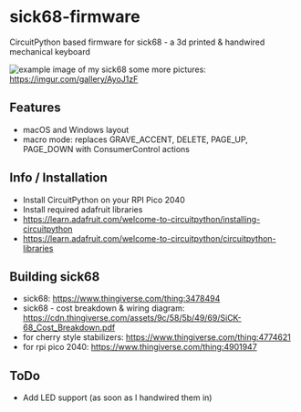 # sick68-firmware

CircuitPython based firmware for sick68 - a 3d printed &amp; handwired mechanical keyboard

![example image of my sick68](https://i.imgur.com/vyssxIp.jpeg)
some more pictures: https://imgur.com/gallery/AyoJ1zF

## Features

* macOS and Windows layout
* macro mode: replaces GRAVE_ACCENT, DELETE, PAGE_UP, PAGE_DOWN with ConsumerControl actions

## Info / Installation

* Install CircuitPython on your RPI Pico 2040
* Install required adafruit libraries
* https://learn.adafruit.com/welcome-to-circuitpython/installing-circuitpython
* https://learn.adafruit.com/welcome-to-circuitpython/circuitpython-libraries

## Building sick68
* sick68: https://www.thingiverse.com/thing:3478494
* sick68 - cost breakdown & wiring diagram: https://cdn.thingiverse.com/assets/9c/58/5b/49/69/SiCK-68_Cost_Breakdown.pdf
* for cherry style stabilizers: https://www.thingiverse.com/thing:4774621
* for rpi pico 2040: https://www.thingiverse.com/thing:4901947

## ToDo

* Add LED support (as soon as I handwired them in)
